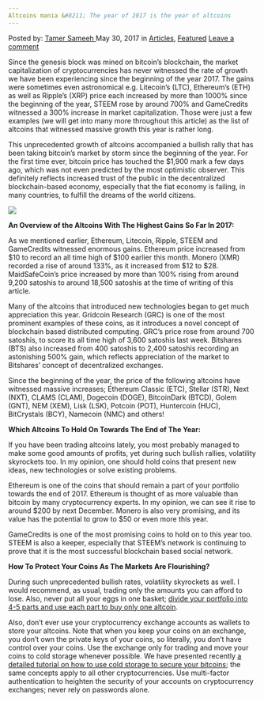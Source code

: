 ```yaml
---
Altcoins mania &#8211; The year of 2017 is the year of altcoins
---
```

<article class="post-listing post-20224 post type-post status-publish format-standard has-post-thumbnail hentry category-deepdot-news tag-3676 tag-altcoins tag-mania tag-year">
    <div class="post-inner">
    <p class="post-meta">
    <span>Posted by: <a href="https://www.deepdotweb.com/author/tamersameeh/" title="">Tamer Sameeh </a></span>
    <span>May 30, 2017</span>
    <span>in <a href="https://www.deepdotweb.com/category/articles/" rel="category tag">Articles</a>, <a href="https://www.deepdotweb.com/category/deepdot-news/" rel="category tag">Featured</a></span>
    <span><a href="https://www.deepdotweb.com/2017/05/30/altcoins-mania-year-2017-year-altcoins/#respond">Leave a comment</a></span>
    </p>
    <div class="clear"></div>
    <div class="entry">
    <p>Since the genesis block was mined on bitcoin&#8217;s blockchain, the market capitalization of cryptocurrencies has never witnessed the rate of growth we have been experiencing since the beginning of the year 2017. The gains were sometimes even astronomical e.g. Litecoin&#8217;s (LTC), Ethereum&#8217;s (ETH) as well as Ripple&#8217;s (XRP) price each increased by more than 1000% since the beginning of the year, STEEM rose by around 700% and GameCredits witnessed a 300% increase in market capitalization. Those were just a few examples (we will get into many more throughout this article) as the list of altcoins that witnessed massive growth this year is rather long.</p>
    <p>This unprecedented growth of altcoins accompanied a bullish rally that has been taking bitcoin&#8217;s market by storm since the beginning of the year. For the first time ever, bitcoin price has touched the $1,900 mark a few days ago, which was not even predicted by the most optimistic observer. This definitely reflects increased trust of the public in the decentralized blockchain-based economy, especially that the fiat economy is failing, in many countries, to fulfill the dreams of the world citizens.</p>
    <p><img class="wp-image-20229 aligncenter" src="https://www.deepdotweb.com/wp-content/uploads/2017/05/word-image-141.jpeg" srcset="https://www.deepdotweb.com/wp-content/uploads/2017/05/word-image-141.jpeg 640w, https://www.deepdotweb.com/wp-content/uploads/2017/05/word-image-141-300x225.jpeg 300w" sizes="(max-width: 640px) 100vw, 640px"/></p>
    <p><strong>An Overview of the Altcoins With The Highest Gains So Far In 2017:</strong></p>
    <p>As we mentioned earlier, Ethereum, Litecoin, Ripple, STEEM and GameCredits witnessed enormous gains. Ethereum price increased from $10 to record an all time high of $100 earlier this month. Monero (XMR) recorded a rise of around 133%, as it increased from $12 to $28. MaidSafeCoin&#8217;s price increased by more than 100% rising from around 9,200 satoshis to around 18,500 satoshis at the time of writing of this article.</p>
    <p>Many of the altcoins that introduced new technologies began to get much appreciation this year. Gridcoin Research (GRC) is one of the most prominent examples of these coins, as it introduces a novel concept of blockchain based distributed computing. GRC&#8217;s price rose from around 700 satoshis, to score its all time high of 3,600 satoshis last week. Bitshares (BTS) also increased from 400 satoshis to 2,400 satoshis recording an astonishing 500% gain, which reflects appreciation of the market to Bitshares&#8217; concept of decentralized exchanges.</p>
    <p>Since the beginning of the year, the price of the following altcoins have witnessed massive increases; Ethereum Classic (ETC), Stellar (STR), Next (NXT), CLAMS (CLAM), Dogecoin (DOGE), BitcoinDark (BTCD), Golem (GNT), NEM (XEM), Lisk (LSK), Potcoin (POT), Huntercoin (HUC), BitCrystals (BCY), Namecoin (NMC) and others!</p>
    <p><strong>Which Altcoins To Hold On Towards The End of The Year:</strong></p>
    <p>If you have been trading altcoins lately, you most probably managed to make some good amounts of profits, yet during such bullish rallies, volatility skyrockets too. In my opinion, one should hold coins that present new ideas, new technologies or solve existing problems.</p>
    <p>Ethereum is one of the coins that should remain a part of your portfolio towards the end of 2017. Ethereum is thought of as more valuable than bitcoin by many cryptocurrency experts. In my opinion, we can see it rise to around $200 by next December. Monero is also very promising, and its value has the potential to grow to $50 or even more this year.</p>
    <p>GameCredits is one of the most promising coins to hold on to this year too. STEEM is also a keeper, especially that STEEM&#8217;s network is continuing to prove that it is the most successful blockchain based social network.</p>
    <p><strong>How To Protect Your Coins As The Markets Are Flourishing?</strong></p>
    <p>During such unprecedented bullish rates, volatility skyrockets as well. I would recommend, as usual, trading only the amounts you can afford to lose. Also, never put all your eggs in one basket; <a href="https://www.deepdotweb.com/2017/04/30/tutorial-altcoin-flipping-cryptocurrency-trading-strategies-always-win/">divide your portfolio into 4-5 parts and use each part to buy only one altcoin</a>.</p>
    <p>Also, don&#8217;t ever use your cryptocurrency exchange accounts as wallets to store your altcoins. Note that when you keep your coins on an exchange, you don&#8217;t own the private keys of your coins, so literally, you don&#8217;t have control over your coins. Use the exchange only for trading and move your coins to cold storage whenever possible. We have presented recently <a href="https://www.deepdotweb.com/2017/05/12/tutorial-store-bitcoins-securely-using-cold-storage/">a detailed tutorial on how to use cold storage to secure your bitcoins</a>; the same concepts apply to all other cryptocurrencies. Use multi-factor authentication to heighten the security of your accounts on cryptocurrency exchanges; never rely on passwords alone.</p>
    </div>
    <span style="display:none"><a href="https://www.deepdotweb.com/tag/2017/" rel="tag">2017</a> <a href="https://www.deepdotweb.com/tag/altcoins/" rel="tag">altcoins</a> <a href="https://www.deepdotweb.com/tag/mania/" rel="tag">mania</a> <a href="https://www.deepdotweb.com/tag/year/" rel="tag">year</a></span> <span style="display:none" class="updated">2017-05-30</span>
    <div style="display:none" class="vcard author" itemprop="author" itemscope itemtype="http://schema.org/Person"><strong class="fn" itemprop="name"><a href="https://www.deepdotweb.com/author/tamersameeh/" title="Posts by Tamer Sameeh" rel="author">Tamer Sameeh</a></strong></div>
    </div>
</article>

